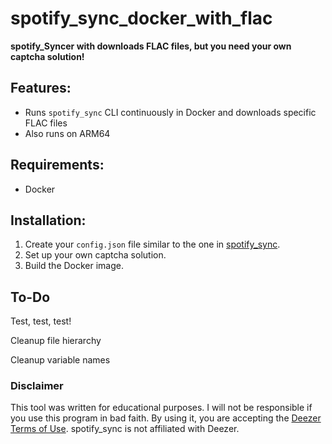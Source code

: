 # spotify_sync_docker_with_flac

**spotify_Syncer with downloads FLAC files, but you need your own captcha solution!**

## Features:
- Runs `spotify_sync` CLI continuously in Docker and downloads specific FLAC files
- Also runs on ARM64

## Requirements:
- Docker

## Installation:
1. Create your `config.json` file similar to the one in [spotify_sync](https://github.com/jbh-cloud/spotify_sync).
2. Set up your own captcha solution.
3. Build the Docker image.

## To-Do 
Test, test, test!

Cleanup file hierarchy

Cleanup variable names
### Disclaimer

This tool was written for educational purposes. I will not be responsible if you use this program in bad faith. By using it, you are accepting the [Deezer Terms of Use](https://www.deezer.com/legal/cgu).
    spotify_sync is not affiliated with Deezer.
